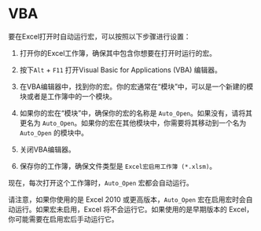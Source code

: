 # VBA

要在Excel打开时自动运行宏，可以按照以下步骤进行设置：

1. 打开你的Excel工作簿，确保其中包含你想要在打开时运行的宏。

2. 按下`Alt` + `F11` 打开Visual Basic for Applications (VBA) 编辑器。

3. 在VBA编辑器中，找到你的宏。你的宏通常在“模块”中，可以是一个新建的模块或者是工作簿中的一个模块。

4. 如果你的宏在“模块”中，确保你的宏的名称是 `Auto_Open`。如果没有，请将其更名为 `Auto_Open`。如果你的宏在其他模块中，你需要将其移动到一个名为 `Auto_Open` 的模块中。

5. 关闭VBA编辑器。

6. 保存你的工作簿，确保文件类型是 `Excel宏启用工作簿 (*.xlsm)`。

现在，每次打开这个工作簿时，`Auto_Open` 宏都会自动运行。

请注意，如果你使用的是 Excel 2010 或更高版本，`Auto_Open` 宏在启用宏时会自动运行。如果宏未启用，Excel 将不会运行它。如果使用的是早期版本的 Excel，你可能需要在启用宏后手动运行它。